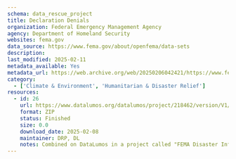 ```yaml
---
schema: data_rescue_project 
title: Declaration Denials
organization: Federal Emergency Management Agency
agency: Department of Homeland Security
websites: fema.gov
data_source: https://www.fema.gov/about/openfema/data-sets
description: 
last_modified: 2025-02-11
metadata_available: Yes
metadata_url: https://web.archive.org/web/20250206042421/https://www.fema.gov/openfema-data-page/declaration-denials-v1
category:
  - ['Climate & Environment', 'Humanitarian & Disaster Relief'] 
resources:
  - id: 26
    url: https://www.datalumos.org/datalumos/project/218462/version/V1/view
    format: ZIP
    status: Finished
    size: 0.0
    download_date: 2025-02-08
    maintainer: DRP, DL
    notes: Combined on DataLumos in a project called "FEMA Disaster Information", mirroring grouping on OpenFEMA page
---
```

